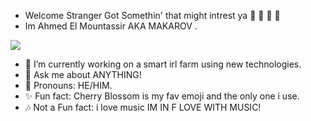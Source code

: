 - Welcome Stranger Got Somethin' that might intrest ya  📕 📗 📘 📙
- Im Ahmed El Mountassir AKA MAKAROV .
<IMG SRC="https://64.media.tumblr.com/50489255e7d88659c30a3e1c1a5380ee/tumblr_nhsyuj3gTr1tdkro1o2_500.gifv">


- 🌱 I’m currently working on a smart irl farm using new technologies.
- 💬 Ask me about ANYTHING!
- 🌸 Pronouns: HE/HIM.
- ✨ Fun fact: Cherry Blossom is my fav emoji and the only one i use.
- 🎶 Not a Fun fact: i love music IM IN F LOVE WITH MUSIC!

